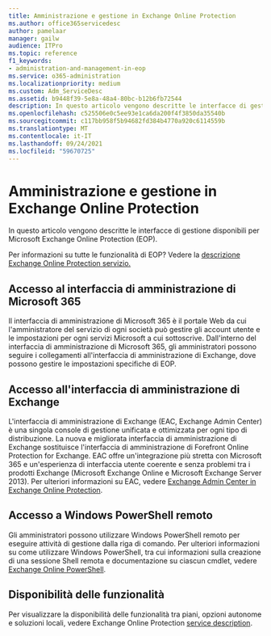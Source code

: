 ```yaml
---
title: Amministrazione e gestione in Exchange Online Protection
ms.author: office365servicedesc
author: pamelaar
manager: gailw
audience: ITPro
ms.topic: reference
f1_keywords:
- administration-and-management-in-eop
ms.service: o365-administration
ms.localizationpriority: medium
ms.custom: Adm_ServiceDesc
ms.assetid: b9448f39-5e8a-48a4-80bc-b12b6fb72544
description: In questo articolo vengono descritte le interfacce di gestione disponibili per Microsoft Exchange Online Protection (EOP).
ms.openlocfilehash: c525506e0c5ee93e1ca6da200f4f3850da35540b
ms.sourcegitcommit: c117bb958f5b94682fd384b4770a920c6114559b
ms.translationtype: MT
ms.contentlocale: it-IT
ms.lasthandoff: 09/24/2021
ms.locfileid: "59670725"
---
```

# <a name="administration-and-management-in-exchange-online-protection"></a>Amministrazione e gestione in Exchange Online Protection

In questo articolo vengono descritte le interfacce di gestione disponibili per Microsoft Exchange Online Protection (EOP).
  
Per informazioni su tutte le funzionalità di EOP? Vedere la [descrizione Exchange Online Protection servizio.](exchange-online-protection-service-description.md)
  
## <a name="access-to-the-microsoft-365-admin-center"></a>Accesso al interfaccia di amministrazione di Microsoft 365

Il interfaccia di amministrazione di Microsoft 365 è il portale Web da cui l'amministratore del servizio di ogni società può gestire gli account utente e le impostazioni per ogni servizi Microsoft a cui sottoscrive. Dall'interno del interfaccia di amministrazione di Microsoft 365, gli amministratori possono seguire i collegamenti all'interfaccia di amministrazione di Exchange, dove possono gestire le impostazioni specifiche di EOP.
  
## <a name="access-to-the-exchange-admin-center"></a>Accesso all'interfaccia di amministrazione di Exchange

L'interfaccia di amministrazione di Exchange (EAC, Exchange Admin Center) è una singola console di gestione unificata e ottimizzata per ogni tipo di distribuzione. La nuova e migliorata interfaccia di amministrazione di Exchange sostituisce l'interfaccia di amministrazione di Forefront Online Protection for Exchange. EAC offre un'integrazione più stretta con Microsoft 365 e un'esperienza di interfaccia utente coerente e senza problemi tra i prodotti Exchange (Microsoft Exchange Online e Microsoft Exchange Server 2013). Per ulteriori informazioni su EAC, vedere [Exchange Admin Center in Exchange Online Protection](/microsoft-365/security/office-365-security/exchange-admin-center-in-exchange-online-protection-eop).
  
## <a name="remote-windows-powershell-access"></a>Accesso a Windows PowerShell remoto

 Gli amministratori possono utilizzare Windows PowerShell remoto per eseguire attività di gestione dalla riga di comando. Per ulteriori informazioni su come utilizzare Windows PowerShell, tra cui informazioni sulla creazione di una sessione Shell remota e documentazione su ciascun cmdlet, vedere [Exchange Online PowerShell](/powershell/exchange/exchange-online-powershell).
  
## <a name="feature-availability"></a>Disponibilità delle funzionalità

Per visualizzare la disponibilità delle funzionalità tra piani, opzioni autonome e soluzioni locali, vedere Exchange Online Protection [service description](exchange-online-protection-service-description.md).

